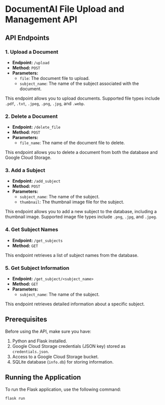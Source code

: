 # DocumentAI File Upload and Management API

## API Endpoints

### 1. Upload a Document

- **Endpoint:** `/upload`
- **Method:** `POST`
- **Parameters:**
  - `file`: The document file to upload.
  - `subject_name`: The name of the subject associated with the document.

This endpoint allows you to upload documents. Supported file types include `.pdf`, `.txt`, `.jpeg`, `.png`, `.jpg`, and `.webp`.

### 2. Delete a Document

- **Endpoint:** `/delete_file`
- **Method:** `POST`
- **Parameters:**
  - `file_name`: The name of the document file to delete.

This endpoint allows you to delete a document from both the database and Google Cloud Storage.

### 3. Add a Subject

- **Endpoint:** `/add_subject`
- **Method:** `POST`
- **Parameters:**
  - `subject_name`: The name of the subject.
  - `thumbnail`: The thumbnail image file for the subject.

This endpoint allows you to add a new subject to the database, including a thumbnail image. Supported image file types include `.png`, `.jpg`, and `.jpeg`.

### 4. Get Subject Names

- **Endpoint:** `/get_subjects`
- **Method:** `GET`

This endpoint retrieves a list of subject names from the database.

### 5. Get Subject Information

- **Endpoint:** `/get_subject/<subject_name>`
- **Method:** `GET`
- **Parameters:**
  - `subject_name`: The name of the subject.

This endpoint retrieves detailed information about a specific subject.

## Prerequisites

Before using the API, make sure you have:

1. Python and Flask installed.
2. Google Cloud Storage credentials (JSON key) stored as `credentials.json`.
3. Access to a Google Cloud Storage bucket.
4. SQLite database (`info.db`) for storing information.

## Running the Application

To run the Flask application, use the following command:

```bash
flask run